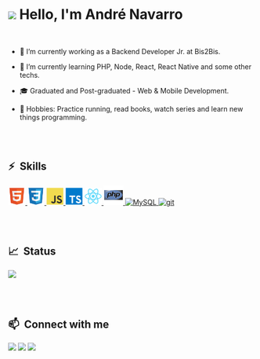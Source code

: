 <h1 align="left">
    <img 
        src="https://raw.githubusercontent.com/kaueMarques/kaueMarques/master/hi.gif" 
        width="30px"
    /> 
    Hello, I'm André Navarro
</h1>

<br>

- 🔭 I’m currently working as a Backend Developer Jr. at Bis2Bis.

- 🌱 I’m currently learning PHP, Node, React, React Native and some other techs.

- 🎓 Graduated and Post-graduated - Web & Mobile Development.

- 🎲 Hobbies: Practice running, read books, watch series and learn new things programming.

<br><br>

## ⚡ &nbsp;Skills

<p>
    <a href="https://www.w3.org/html/" target="_blank"> 
        <img 
            src="https://raw.githubusercontent.com/devicons/devicon/master/icons/html5/html5-original.svg"     
            alt="HTML5" 
            width="35" 
            height="35"
        /> 
    </a>
    <a href="https://www.w3schools.com/css/" target="_blank"> 
        <img 
            src="https://raw.githubusercontent.com/devicons/devicon/master/icons/css3/css3-original.svg"   
            alt="CSS3" 
            width="35" 
            height="35"
        /> 
    </a>
    <a href="https://developer.mozilla.org/en-US/docs/Web/JavaScript" target="_blank"> 
        <img 
            src="https://raw.githubusercontent.com/devicons/devicon/master/icons/javascript/javascript-original.svg"   
            alt="Javascript" 
            width="35" 
            height="35"
        /> 
    </a>
    <a href="https://www.typescriptlang.org/" target="_blank"> 
        <img 
            src="https://raw.githubusercontent.com/devicons/devicon/master/icons/typescript/typescript-original.svg"   
            alt="Typescript" 
            width="35" 
            height="35"
        /> 
    </a>
    <a href="https://reactjs.org/" target="_blank"> 
        <img 
            src="https://raw.githubusercontent.com/devicons/devicon/master/icons/react/react-original.svg" 
            alt="React" 
            width="35" 
            height="35"
        /> 
    </a>
    <a href="https://www.php.net" target="_blank">
        <img 
            src="https://raw.githubusercontent.com/devicons/devicon/master/icons/php/php-original.svg" 
            alt="php" 
            width="40" 
            height="40"
        /> 
    </a> 
    <a href="https://www.mysql.com/" target="_blank">
        <img 
            src="https://cdn.jsdelivr.net/gh/devicons/devicon/icons/mysql/mysql-plain.svg" 
            alt="MySQL" 
            width="40" 
            height="40"
        />
    </a> 
    <a href="https://git-scm.com/" target="_blank"> 
        <img 
            src="https://www.vectorlogo.zone/logos/git-scm/git-scm-icon.svg" 
            alt="git" 
            width="35" 
            height="35"
        /> 
    </a>
</p>

<br><br>

## 📈  &nbsp;Status

[<img height="250em" src="https://github-readme-stats.vercel.app/api/top-langs/?username=andrenavarro&layout=compact&langs_count=8&theme=dark"/>](https://github.com/AndreNavarro)

<br><br>

## 📫 &nbsp;Connect with me

[<img src="https://img.shields.io/badge/linkedin-%230077B5.svg?&style=for-the-badge&logo=linkedin&logoColor=white">](https://www.linkedin.com/in/andr%C3%A9-luiz-navarro-matos-26ba77b0/)
[<img src="https://img.shields.io/badge/instagram-%23E4405F.svg?&style=for-the-badge&logo=instagram&logoColor=white">](https://www.instagram.com/andreluiz_navarro/)
[<img src="https://img.shields.io/badge/Outlook-0078D4?style=for-the-badge&logo=microsoft-outlook&logoColor=white">](malito:andre-navarro@hotmail.com)



